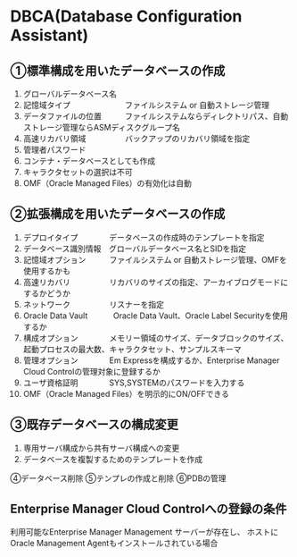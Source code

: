 # DBCA(Database Configuration Assistant)
## ①標準構成を用いたデータベースの作成

1. グローバルデータベース名
2. 記憶域タイプ　　　　　　　ファイルシステム or 自動ストレージ管理
3. データファイルの位置　　　ファイルシステムならディレクトリパス、自動ストレージ管理ならASMディスクグループ名
4. 高速リカバリ領域　　　　　バックアップのリカバリ領域を指定
5. 管理者パスワード
6. コンテナ・データベースとしても作成
7. キャラクタセットの選択は不可
8. OMF（Oracle Managed Files）の有効化は自動
## ②拡張構成を用いたデータベースの作成

1. デプロイタイプ　　　　データベースの作成時のテンプレートを指定
2. データベース識別情報　グローバルデータベース名とSIDを指定
3. 記憶域オプション　　　ファイルシステム or 自動ストレージ管理、OMFを使用するかも
4. 高速リカバリ　　　　　リカバリのサイズの指定、アーカイブログモードにするかどうか
5. ネットワーク　　　　　リスナーを指定
6. Oracle Data Vault　　　 Oracle Data Vault、Oracle Label Securityを使用するか
7. 構成オプション　　　　メモリー領域のサイズ、データブロックのサイズ、起動プロセスの最大数、キャラクタセット、サンプルスキーマ
8. 管理オプション　　　　Em Expressを構成するか、Enterprise Manager Cloud Controlの管理対象に登録するか
9. ユーザ資格証明　　　　SYS,SYSTEMのパスワードを入力する
10. OMF（Oracle Managed Files）を明示的にON/OFFできる

## ③既存データベースの構成変更　

1. 専用サーバ構成から共有サーバ構成への変更
2. データベースを複製するためのテンプレートを作成

④データベース削除
⑤テンプレの作成と削除
⑥PDBの管理
## Enterprise Manager Cloud Controlへの登録の条件

利用可能なEnterprise Manager Management サーバーが存在し、
ホストにOracle Management Agentもインストールされている場合
